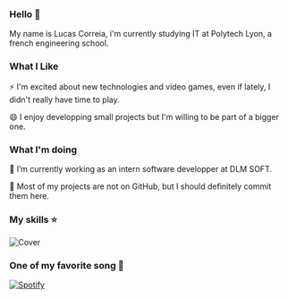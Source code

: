 ### Hello 👋

My name is Lucas Correia, i'm currently studying IT at Polytech Lyon, a french engineering school. 

### What I Like

⚡ I'm excited about new technologies and video games, even if lately, I didn't really have time to play.

😄 I enjoy developping small projects but I'm willing to be part of a bigger one.

### What I'm doing

🔭 I’m currently working as an intern software developper at DLM SOFT.

🌱 Most of my projects are not on GitHub, but I should definitely commit them here.

### My skills ⭐
![Cover](https://github.com/MeneldiI/MeneldiI/blob/main/Skills.png)

### One of my favorite song 🎵

[![Spotify](https://github.com/MeneldiI/MeneldiI/blob/main/image_2021-07-05_171043.png)](https://open.spotify.com/track/0ufCBxOl6vL8Yhcu2Jl2a4?si=190437e669c24fe1)

<!--
**MeneldiI/MeneldiI** is a ✨ _special_ ✨ repository because its `README.md` (this file) appears on your GitHub profile.

Here are some ideas to get you started:

- 🔭 I’m currently working on ...
- 🌱 I’m currently learning ...
- 👯 I’m looking to collaborate on ...
- 🤔 I’m looking for help with ...
- 💬 Ask me about ...
- 📫 How to reach me: ...
- 😄 Pronouns: ...
- ⚡ Fun fact: ...
-->
